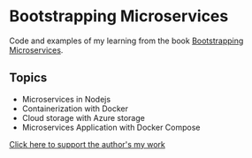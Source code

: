 # Bootstrapping Microservices

Code and examples of my learning from the book [Bootstrapping Microservices](https://www.bootstrapping-microservices.com).

## Topics

- Microservices in Nodejs
- Containerization with Docker
- Cloud storage with Azure storage
- Microservices Application with Docker Compose

[Click here to support the author's my work](https://www.codecapers.com.au/about#support-my-work)
